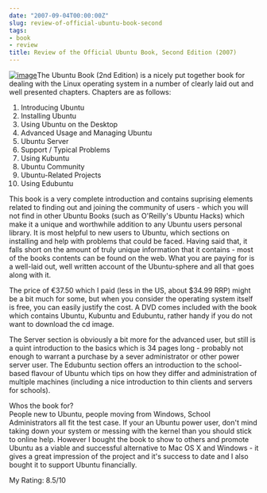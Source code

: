 ```yaml
---
date: "2007-09-04T00:00:00Z"
slug: review-of-official-ubuntu-book-second
tags:
- book
- review
title: Review of the Official Ubuntu Book, Second Edition (2007)
---
```


[![image](http://ec1.images-amazon.com/images/I/51tftxZawYL._SS500_.jpg)](http://ec1.images-amazon.com/images/I/51tftxZawYL._SS500_.jpg)The
Ubuntu Book (2nd Edition) is a nicely put together book for dealing with
the Linux operating system in a number of clearly laid out and well
presented chapters. Chapters are as follows:  
1.  Introducing Ubuntu
2.  Installing Ubuntu
3.  Using Ubuntu on the Desktop
4.  Advanced Usage and Managing Ubuntu
5.  Ubuntu Server
6.  Support / Typical Problems
7.  Using Kubuntu
8.  Ubuntu Community
9.  Ubuntu-Related Projects
10. Using Edubuntu

This book is a very complete introduction and contains suprising
elements related to finding out and joining the community of users -
which you will not find in other Ubuntu Books (such as O'Reilly's Ubuntu
Hacks) which make it a unique and worthwhile addition to any Ubuntu
users personal library. It is most helpful to new users to Ubuntu, which
sections on installing and help with problems that could be faced.
Having said that, it falls short on the amount of truly unique
information that it contains - most of the books contents can be found
on the web. What you are paying for is a well-laid out, well written
account of the Ubuntu-sphere and all that goes along with it.  
  
The price of €37.50 which I paid (less in the US, about $34.99 RRP)
might be a bit much for some, but when you consider the operating system
itself is free, you can easily justify the cost. A DVD comes included
with the book which contains Ubuntu, Kubuntu and Edubuntu, rather handy
if you do not want to download the cd image.  
  
The Server section is obviously a bit more for the advanced user, but
still is a quint introduction to the basics which is 34 pages long -
probably not enough to warrant a purchase by a sever administrator or
other power server user. The Edubuntu section offers an introduction to
the school-based flavour of Ubuntu which tips on how they differ and
administration of multiple machines (including a nice introduction to
thin clients and servers for schools).  
  
Whos the book for?  
People new to Ubuntu, people moving from Windows, School Administrators
all fit the test case. If your an Ubuntu power user, don't mind taking
down your system or messing with the kernel than you should stick to
online help. However I bought the book to show to others and promote
Ubuntu as a viable and successful alternative to Mac OS X and Windows -
it gives a great impression of the project and it's success to date and
I also bought it to support Ubuntu financially.  
  
My Rating: 8.5/10